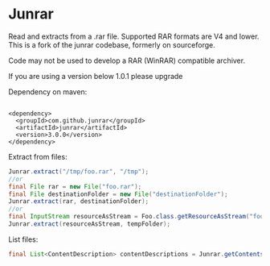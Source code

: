 Junrar
=====

Read and extracts from a .rar file. Supported RAR formats are V4 and lower. This is a fork of the junrar codebase, formerly on sourceforge.

Code may not be used to develop a RAR (WinRAR) compatible archiver.

If you are using a version below 1.0.1 please upgrade

Dependency on maven:  
```

<dependency>  
  <groupId>com.github.junrar</groupId>  
  <artifactId>junrar</artifactId>
  <version>3.0.0</version>  
</dependency>  
```


Extract from files:
```java
Junrar.extract("/tmp/foo.rar", "/tmp");
//or
final File rar = new File("foo.rar");  
final File destinationFolder = new File("destinationFolder");
Junrar.extract(rar, destinationFolder);    
//or
final InputStream resourceAsStream = Foo.class.getResourceAsStream("foo.rar");//only for a single rar file
Junrar.extract(resourceAsStream, tempFolder);
```

List files:
```java
final List<ContentDescription> contentDescriptions = Junrar.getContentsDescription(testDocuments);    
```





